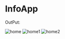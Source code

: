 # InfoApp

OutPut:

![home](https://user-images.githubusercontent.com/96940619/152647770-034df517-16d4-4af8-8fef-4d55b1922f10.PNG)
![home1](https://user-images.githubusercontent.com/96940619/152647773-43529e78-e634-4835-a29c-1e1f094ed292.PNG)
![home2](https://user-images.githubusercontent.com/96940619/152647774-07c79ccb-8133-4d41-85f3-e169ad4d226f.PNG)
